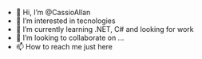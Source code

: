 - 👋 Hi, I’m @CassioAllan
- 👀 I’m interested in tecnologies
- 🌱 I’m currently learning .NET, C# and looking for work
- 💞️ I’m looking to collaborate on ...
- 📫 How to reach me just here

<!---
CassioAllan/AllanCassio is a ✨ special ✨ repository because its `README.md` (this file) appears on your GitHub profile.
You can click the Preview link to take a look at your changes.
--->
